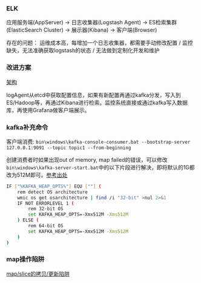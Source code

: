 ### ELK
应用服务端(AppServer) -> 日志收集器(Logstash Agent) -> ES检索集群(ElasticSearch Cluster) -> 展示器(Kibana) -> 客户端(Browser)

存在的问题：
运维成本高，每增加一个日志收集器，都需要手动修改配置 / 监控缺失，无法准确获取logstash的状态 / 无法做到定制化开发和维护

### 改进方案 
[架构](https://github.com/ayiio/StudyGo/blob/master/kafka/logAgent.jpg)

logAgent从etcd中获取配置信息，如果有新配置再通过kafka分发，写入到ES/Hadoop等，再通过Kibana进行检索。监控系统直接或通过kafka写入数据库，再使用Grafana做客户端展示。

### kafka补充命令
客户端消费: `bin\windows\kafka-console-consumer.bat --bootstrap-server 127.0.0.1:9091 --topic topic1 --from-beginning`

创建消费者时如果出现out of memory, map failed的错误，可以修改`bin\windows\kafka-server-start.bat`中的以下片段进行解决，即将默认的1G都改为512M即可。[参考出处](https://debugah.com/kafka-error-caused-by-java-lang-outofmemoryerror-map-failed-how-to-solve-21161/)
```sh
IF ["%KAFKA_HEAP_OPTS%"] EQU [""] (
    rem detect OS architecture
    wmic os get osarchitecture | find /i "32-bit" >nul 2>&1
    IF NOT ERRORLEVEL 1 (
        rem 32-bit OS
        set KAFKA_HEAP_OPTS=-Xmx512M -Xms512M
    ) ELSE (
        rem 64-bit OS
        set KAFKA_HEAP_OPTS=-Xmx512M -Xms512M    
    )
)
```

### map操作陷阱
[map/slice的拷贝/更新陷阱](https://golang.coding3min.com/impossible/%E8%BF%9B%E9%98%B6%E5%B8%B8%E7%8A%AF%E7%9A%84%E9%94%99%E8%AF%AF/)
